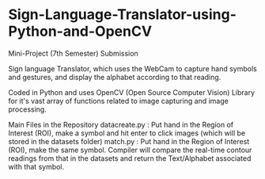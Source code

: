# Sign-Language-Translator-using-Python-and-OpenCV

Mini-Project (7th Semester) Submission

Sign language Translator, which uses the WebCam to capture hand symbols and gestures, and display the alphabet according to that reading.

Coded in Python and uses OpenCV (Open Source Computer Vision) Library for it's vast array of functions related to image capturing and image processing.

Main Files in the Repository
datacreate.py : Put hand in the Region of Interest (ROI), make a symbol and hit enter to click images (which will be stored in the datasets folder)
match.py :  Put hand in the Region of Interest (ROI), make the same symbol. Compiler will compare the real-time contour readings from that in the datasets and return the Text/Alphabet associated with that symbol.
